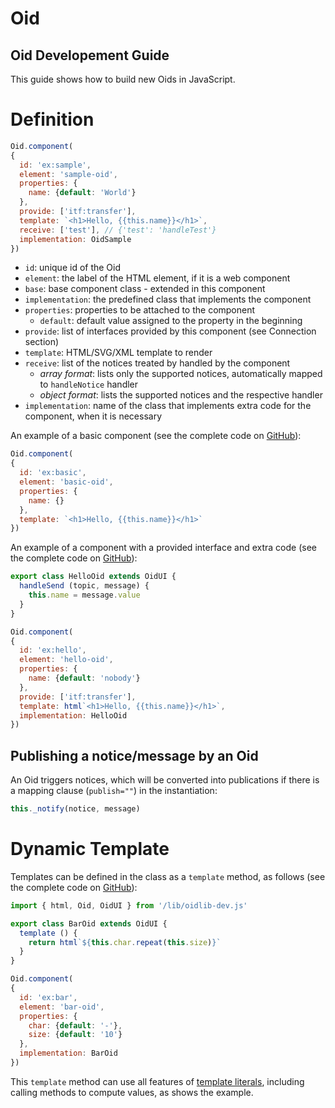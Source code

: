 # Oid

## Oid Developement Guide

This guide shows how to build new Oids in JavaScript.

# Definition

~~~js
Oid.component(
{
  id: 'ex:sample',
  element: 'sample-oid',
  properties: {
    name: {default: 'World'}
  },
  provide: ['itf:transfer'],
  template: `<h1>Hello, {{this.name}}</h1>`,
  receive: ['test'], // {'test': 'handleTest'}
  implementation: OidSample
})
~~~

* `id`: unique id of the Oid
* `element`: the label of the HTML element, if it is a web component
* `base`: base component class - extended in this component
* `implementation`: the predefined class that implements the component
* `properties`: properties to be attached to the component
  * `default`: default value assigned to the property in the beginning
* `provide`: list of interfaces provided by this component (see Connection section)
* `template`: HTML/SVG/XML template to render
* `receive`: list of the notices treated by handled by the component
  * *array format*: lists only the supported notices, automatically mapped to  `handleNotice` handler
  * *object format*: lists the supported notices and the respective handler
* `implementation`: name of the class that implements extra code for the component, when it is necessary 

An example of a basic component (see the complete code on [GitHub](https://github.com/mundorum/oid/tree/main/src/playground/learning/02-development/02-oid/001-basic)):

~~~js
Oid.component(
{
  id: 'ex:basic',
  element: 'basic-oid',
  properties: {
    name: {}
  },
  template: `<h1>Hello, {{this.name}}</h1>`
})
~~~

An example of a component with a provided interface and extra code (see the complete code on [GitHub](https://github.com/mundorum/oid/blob/main/src/playground/learning/02-development/02-oid/202-2-provide-interface/hello-oid.js)):

~~~js
export class HelloOid extends OidUI {
  handleSend (topic, message) {
    this.name = message.value
  }
}

Oid.component(
{
  id: 'ex:hello',
  element: 'hello-oid',
  properties: {
    name: {default: 'nobody'}
  },
  provide: ['itf:transfer'],
  template: html`<h1>Hello, {{this.name}}</h1>`,
  implementation: HelloOid
})
~~~

## Publishing a notice/message by an Oid

An Oid triggers notices, which will be converted into publications if there is a mapping clause (`publish=""`) in the instantiation:

~~~javascript
this._notify(notice, message)
~~~

# Dynamic Template

Templates can be defined in the class as a `template` method, as follows (see the complete code on [GitHub](https://github.com/mundorum/oid/tree/main/src/playground/learning/02-development/03-extras/dynamic-template-2)):

~~~js
import { html, Oid, OidUI } from '/lib/oidlib-dev.js'

export class BarOid extends OidUI {
  template () {
    return html`${this.char.repeat(this.size)}`
  }
}

Oid.component(
{
  id: 'ex:bar',
  element: 'bar-oid',
  properties: {
    char: {default: '-'},
    size: {default: '10'}
  },
  implementation: BarOid
})
~~~

This `template` method can use all features of [template literals](https://developer.mozilla.org/en-US/docs/Web/JavaScript/Reference/Template_literals), including calling methods to compute values, as shows the example.